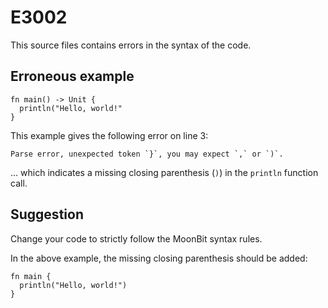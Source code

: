# E3002

This source files contains errors in the syntax of the code.

## Erroneous example

```moonbit
fn main() -> Unit {
  println("Hello, world!"
}
```

This example gives the following error on line 3:

```
Parse error, unexpected token `}`, you may expect `,` or `)`.
```

... which indicates a missing closing parenthesis (`)`) in the `println` function call.

## Suggestion

Change your code to strictly follow the MoonBit syntax rules.

In the above example, the missing closing parenthesis should be added:

```moonbit
fn main {
  println("Hello, world!")
}
```
